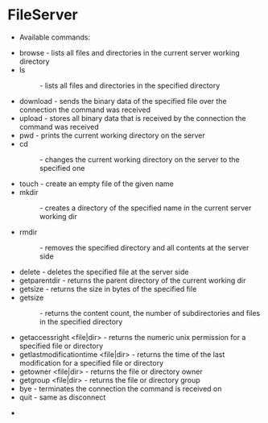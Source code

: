 # FileServer
* Available commands:
- browse - lists all files and directories in the current server working directory
- ls <dir> - lists all files and directories in the specified directory
- download <file> - sends the binary data of the specified file over the connection the command was received
- upload <filename> - stores all binary data that is received by the connection the command was received
- pwd - prints the current working directory on the server
- cd <dir> - changes the current working directory on the server to the specified one
- touch <file> - create an empty file of the given name
- mkdir <dir> - creates a directory of the specified name in the current server working dir
- rmdir <dir> - removes the specified directory and all contents at the server side
- delete <file> - deletes the specified file at the server side
- getparentdir - returns the parent directory of the current working dir
- getsize <file> - returns the size in bytes of the specified file
- getsize <dir> - returns the content count, the number of subdirectories and files in the specified directory
- getaccessright <file|dir> - returns the numeric unix permission for a specified file or directory
- getlastmodificationtime <file|dir> - returns the time of the last modification for a specified file or directory
- getowner <file|dir> - returns the file or directory owner
- getgroup <file|dir> - returns the file or directory group
- bye - terminates the connection the command is received on
- quit - same as disconnect
*
